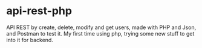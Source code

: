 # api-rest-php
API REST by create, delete, modify and get users, made with PHP and Json, and Postman to test it.
My first time using php, trying some new stuff to get into it for backend.
